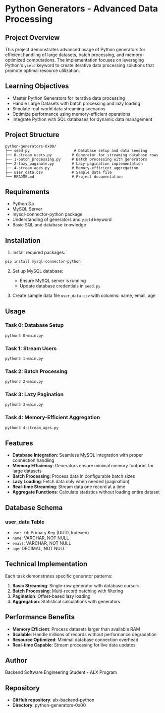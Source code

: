 # Python Generators - Advanced Data Processing

## Project Overview

This project demonstrates advanced usage of Python generators for efficient handling of large datasets, batch processing, and memory-optimized computations. The implementation focuses on leveraging Python's `yield` keyword to create iterative data processing solutions that promote optimal resource utilization.

## Learning Objectives

- Master Python Generators for iterative data processing
- Handle Large Datasets with batch processing and lazy loading
- Simulate real-world data streaming scenarios
- Optimize performance using memory-efficient operations
- Integrate Python with SQL databases for dynamic data management

## Project Structure

```
python-generators-0x00/
├── seed.py                    # Database setup and data seeding
├── 0-stream_users.py         # Generator for streaming database rows
├── 1-batch_processing.py     # Batch processing with generators
├── 2-lazy_paginate.py        # Lazy pagination implementation
├── 4-stream_ages.py          # Memory-efficient aggregation
├── user_data.csv             # Sample data file
└── README.md                 # Project documentation
```

## Requirements

- Python 3.x
- MySQL Server
- mysql-connector-python package
- Understanding of generators and `yield` keyword
- Basic SQL and database knowledge

## Installation

1. Install required packages:
```bash
pip install mysql-connector-python
```

2. Set up MySQL database:
   - Ensure MySQL server is running
   - Update database credentials in `seed.py`

3. Create sample data file `user_data.csv` with columns: name, email, age

## Usage

### Task 0: Database Setup
```bash
python3 0-main.py
```

### Task 1: Stream Users
```bash
python3 1-main.py
```

### Task 2: Batch Processing
```bash
python3 2-main.py
```

### Task 3: Lazy Pagination
```bash
python3 3-main.py
```

### Task 4: Memory-Efficient Aggregation
```bash
python3 4-stream_ages.py
```

## Features

- **Database Integration**: Seamless MySQL integration with proper connection handling
- **Memory Efficiency**: Generators ensure minimal memory footprint for large datasets
- **Batch Processing**: Process data in configurable batch sizes
- **Lazy Loading**: Fetch data only when needed (pagination)
- **Real-time Streaming**: Stream data one record at a time
- **Aggregate Functions**: Calculate statistics without loading entire dataset

## Database Schema

### user_data Table
- `user_id`: Primary Key (UUID, Indexed)
- `name`: VARCHAR, NOT NULL
- `email`: VARCHAR, NOT NULL
- `age`: DECIMAL, NOT NULL

## Technical Implementation

Each task demonstrates specific generator patterns:

1. **Basic Streaming**: Single-row generator with database cursors
2. **Batch Processing**: Multi-record batching with filtering
3. **Pagination**: Offset-based lazy loading
4. **Aggregation**: Statistical calculations with generators

## Performance Benefits

- **Memory Efficient**: Process datasets larger than available RAM
- **Scalable**: Handle millions of records without performance degradation
- **Resource Optimized**: Minimal database connection overhead
- **Real-time Capable**: Stream processing for live data updates

## Author

Backend Software Engineering Student - ALX Program

## Repository

- **GitHub repository**: alx-backend-python
- **Directory**: python-generators-0x00